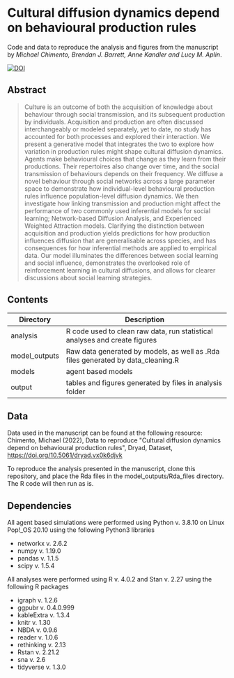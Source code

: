 # Cultural diffusion dynamics depend on behavioural production rules

Code and data to reproduce the analysis and figures from the manuscript by *Michael Chimento, Brendan J. Barrett, Anne Kandler and Lucy M. Aplin*.

[![DOI](https://zenodo.org/badge/285799633.svg)](https://zenodo.org/badge/latestdoi/285799633)

## Abstract
> Culture is an outcome of both the acquisition of knowledge about behaviour through social transmission, and its subsequent production by individuals. Acquisition and production are often discussed interchangeably or modeled separately, yet to date, no study has accounted for both processes and explored their interaction. We present a generative model that integrates the two to explore how variation in production rules might shape cultural diffusion dynamics. Agents make behavioural choices that change as they learn from their productions. Their repertoires also change over time, and the social transmission of behaviours depends on their frequency. We diffuse a novel behaviour through social networks across a large parameter space to demonstrate how individual-level behavioural production rules influence population-level diffusion dynamics. We then investigate how linking transmission and production might affect the performance of two commonly used inferential models for social learning; Network-based Diffusion Analysis, and Experienced Weighted Attraction models. Clarifying the distinction between acquisition and production yields predictions for how production influences diffusion that are generalisable across species, and has consequences for how inferential methods are applied to empirical data. Our model illuminates the differences between social learning and social influence, demonstrates the overlooked role of reinforcement learning in cultural diffusions, and allows for clearer discussions about social learning strategies.


## Contents
Directory  | Description
------------- | -------------
analysis | R code used to clean raw data, run statistical analyses and create figures
model_outputs | Raw data generated by models, as well as .Rda files generated by data_cleaning.R
models | agent based models
output | tables and figures generated by files in analysis folder

## Data
Data used in the manuscript can be found at the following resource:
Chimento, Michael (2022), Data to reproduce "Cultural diffusion dynamics depend on behavioural production rules", Dryad, Dataset, https://doi.org/10.5061/dryad.vx0k6djvk

To reproduce the analysis presented in the manuscript, clone this repository, and place the Rda files in the model_outputs/Rda_files directory. The R code will then run as is.

## Dependencies
All agent based simulations were performed using Python v. 3.8.10 on Linux Pop!\_OS 20.10 using the following Python3 libraries
- networkx v. 2.6.2
- numpy v. 1.19.0
- pandas v. 1.1.5
- scipy v. 1.5.4

All analyses were performed using R v. 4.0.2 and Stan v. 2.27 using the following R packages
- igraph v. 1.2.6
- ggpubr v. 0.4.0.999
- kableExtra v. 1.3.4
- knitr v. 1.30
- NBDA v. 0.9.6
- reader v. 1.0.6
- rethinking v. 2.13
- Rstan v. 2.21.2
- sna v. 2.6
- tidyverse v. 1.3.0
